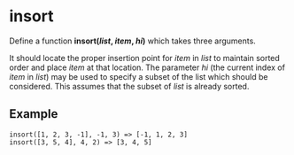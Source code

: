 # insort 

Define a function **insort(_list_, _item_, _hi_)** which takes three arguments. 

It should locate the proper insertion point for _item_ in _list_ to maintain sorted order and place _item_ at that location. The parameter _hi_ (the current index of _item_ in _list_) may be used to specify a subset of the list which should be considered. This assumes that the subset of _list_ is already sorted.

## Example 

	insort([1, 2, 3, -1], -1, 3) => [-1, 1, 2, 3]
	insort([3, 5, 4], 4, 2) => [3, 4, 5]


<!--stackedit_data:
eyJoaXN0b3J5IjpbMTM0NTIzNzk0MywxMjc3MjI5Mzk2XX0=
-->